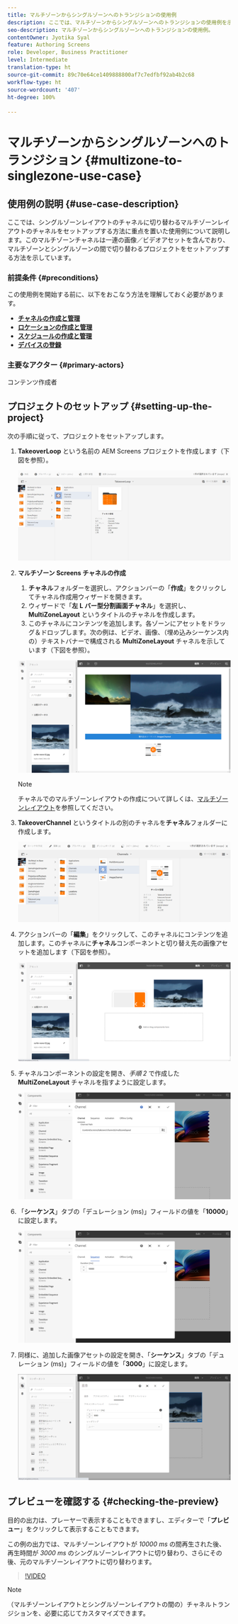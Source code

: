 ```yaml
---
title: マルチゾーンからシングルゾーンへのトランジションの使用例
description: ここでは、マルチゾーンからシングルゾーンへのトランジションの使用例を示します。
seo-description: マルチゾーンからシングルゾーンへのトランジションの使用例。
contentOwner: Jyotika Syal
feature: Authoring Screens
role: Developer, Business Practitioner
level: Intermediate
translation-type: ht
source-git-commit: 89c70e64ce1409888800af7c7edfbf92ab4b2c68
workflow-type: ht
source-wordcount: '407'
ht-degree: 100%

---
```



# マルチゾーンからシングルゾーンへのトランジション {#multizone-to-singlezone-use-case}


## 使用例の説明 {#use-case-description}

ここでは、シングルゾーンレイアウトのチャネルに切り替わるマルチゾーンレイアウトのチャネルをセットアップする方法に重点を置いた使用例について説明します。このマルチゾーンチャネルは一連の画像／ビデオアセットを含んでおり、マルチゾーンとシングルゾーンの間で切り替わるプロジェクトをセットアップする方法を示しています。

### 前提条件 {#preconditions}

この使用例を開始する前に、以下をおこなう方法を理解しておく必要があります。

* **[チャネルの作成と管理](managing-channels.md)**
* **[ロケーションの作成と管理](managing-locations.md)**
* **[スケジュールの作成と管理](managing-schedules.md)**
* **[デバイスの登録](device-registration.md)**

### 主要なアクター {#primary-actors}

コンテンツ作成者

## プロジェクトのセットアップ {#setting-up-the-project}

次の手順に従って、プロジェクトをセットアップします。

1. **TakeoverLoop** という名前の AEM Screens プロジェクトを作成します（下図を参照）。

   ![アセット](assets/mz-to-sz1.png)


1. **マルチゾーン Screens チャネルの作成**

   1. **チャネル**&#x200B;フォルダーを選択し、アクションバーの「**作成**」をクリックしてチャネル作成用ウィザードを開きます。
   1. ウィザードで「**左 L バー型分割画面チャネル**」を選択し、**MultiZoneLayout** というタイトルのチャネルを作成します。
   1. このチャネルにコンテンツを追加します。各ゾーンにアセットをドラッグ＆ドロップします。次の例は、ビデオ、画像、（埋め込みシーケンス内の）テキストバナーで構成される **MultiZoneLayout** チャネルを示しています（下図を参照）。

   ![アセット](assets/mz-to-sz2.png)

   >[!NOTE]
   >
   >チャネルでのマルチゾーンレイアウトの作成について詳しくは、[マルチゾーンレイアウト](multi-zone-layout-aem-screens.md)を参照してください。


1. **TakeoverChannel** というタイトルの別のチャネルを&#x200B;**チャネル**&#x200B;フォルダーに作成します。

   ![アセット](assets/mz-to-sz3.png)

1. アクションバーの「**編集**」をクリックして、このチャネルにコンテンツを追加します。このチャネルに&#x200B;**チャネル**&#x200B;コンポーネントと切り替え先の画像アセットを追加します（下図を参照）。

   ![アセット](assets/mz-to-sz4.png)

1. チャネルコンポーネントの設定を開き、*手順 2* で作成した **MultiZoneLayout** チャネルを指すように設定します。

   ![アセット](assets/mz-to-sz5.png)

1. 「**シーケンス**」タブの「デュレーション (ms)」フィールドの値を「**10000**」に設定します。

   ![アセット](assets/mz-to-sz6.png)

1. 同様に、追加した画像アセットの設定を開き、「**シーケンス**」タブの「デュレーション (ms)」フィールドの値を「**3000**」に設定します。

   ![アセット](assets/mz-to-sz7.png)

## プレビューを確認する {#checking-the-preview}

目的の出力は、プレーヤーで表示することもできますし、エディターで「**プレビュー**」をクリックして表示することもできます。

この例の出力では、マルチゾーンレイアウトが *10000 ms* の間再生された後、再生時間が *3000 ms* のシングルゾーンレイアウトに切り替わり、さらにその後、元のマルチゾーンレイアウトに切り替わります。

>[!VIDEO](https://video.tv.adobe.com/v/30366)

>[!NOTE]
>
>（マルチゾーンレイアウトとシングルゾーンレイアウトの間の）チャネルトランジションを、必要に応じてカスタマイズできます。